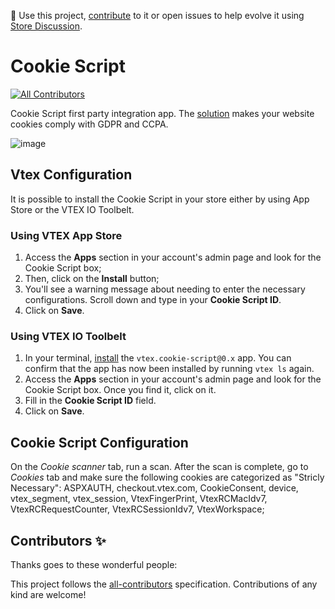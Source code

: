 📢 Use this project, [contribute](https://github.com/vtex-apps/cookie-script) to it or open issues to help evolve it using [Store Discussion](https://github.com/vtex-apps/store-discussion).

# Cookie Script

<!-- DOCS-IGNORE:start -->
<!-- ALL-CONTRIBUTORS-BADGE:START - Do not remove or modify this section -->
[![All Contributors](https://img.shields.io/badge/all_contributors-0-orange.svg?style=flat-square)](#contributors-)
<!-- ALL-CONTRIBUTORS-BADGE:END -->
<!-- DOCS-IGNORE:end -->

Cookie Script first party integration app. The [solution](https://cookie-script.com/) makes your website cookies comply with GDPR and CCPA.

![image](https://user-images.githubusercontent.com/284515/86488877-d35b0f80-bd38-11ea-95f9-7610985e19d5.png)

## Vtex Configuration

It is possible to install the Cookie Script in your store either by using App Store or the VTEX IO Toolbelt.

### Using VTEX App Store

1. Access the **Apps** section in your account's admin page and look for the Cookie Script box;
2. Then, click on the **Install** button;
3. You'll see a warning message about needing to enter the necessary configurations. Scroll down and type in your **Cookie Script ID**.
4. Click on **Save**.

### Using VTEX IO Toolbelt

1. In your terminal, [install](https://vtex.io/docs/recipes/development/installing-an-app/) the `vtex.cookie-script@0.x` app. You can confirm that the app has now been installed by running `vtex ls` again. 
2. Access the **Apps** section in your account's admin page and look for the Cookie Script box. Once you find it, click on it.
3. Fill in the **Cookie Script ID** field.
4. Click on **Save**.

## Cookie Script Configuration

On the *Cookie scanner* tab, run a scan. After the scan is complete, go to *Cookies* tab and make sure the following cookies are categorized as "Stricly Necessary": ASPXAUTH, checkout.vtex.com, CookieConsent, device, vtex_segment, vtex_session, VtexFingerPrint, VtexRCMacIdv7, VtexRCRequestCounter, VtexRCSessionIdv7, VtexWorkspace;

<!-- DOCS-IGNORE:start -->
## Contributors ✨

Thanks goes to these wonderful people:

<!-- ALL-CONTRIBUTORS-LIST:START - Do not remove or modify this section -->
<!-- prettier-ignore-start -->
<!-- markdownlint-disable -->
<!-- markdownlint-enable -->
<!-- prettier-ignore-end -->
<!-- ALL-CONTRIBUTORS-LIST:END -->

This project follows the [all-contributors](https://github.com/all-contributors/all-contributors) specification. Contributions of any kind are welcome!
<!-- DOCS-IGNORE:end -->
